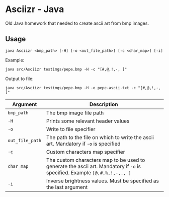 # Asciizr - Java

Old Java homework that needed to create ascii art from bmp images.

## Usage

```shell
java Asciizr <bmp_path> [-H] [-o <out_file_path>] [-c <char_map>] [-i]
```

Example:

```shell
java src/Asciizr testimgs/pepe.bmp -H -c "[#,@,!,-, ]"
```

Output to file:

```shell
java src/Asciizr testimgs/pepe.bmp -H -o pepe-ascii.txt -c "[#,@,!,-, ]"
```

| Argument        | Description                                                                                                               |
| --------------- | ------------------------------------------------------------------------------------------------------------------------- |
| `bmp_path`      | The bmp image file path                                                                                                   |
| `-H`            | Prints some relevant header values                                                                                        |
| `-o`            | Write to file specifier                                                                                                   |
| `out_file_path` | The path to the file on which to write the ascii art. Mandatory if `-o` is specified                                      |
| `-c`            | Custom characters map specifier                                                                                           |
| `char_map`      | The custom characters map to be used to generate the ascii art. Mandatory if `-o` is specified. Example `[@,#,%,!,-,., ]` |
| `-i`            | Inverse brightness values. Must be specified as the last argument                                                         |
